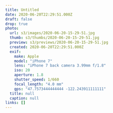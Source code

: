 ```yaml
---
title: Untitled
date: 2020-06-20T22:29:51.000Z
draft: false
drop: true
photo:
  url: s3/images/2020-06-20-15-29-51.jpg
  thumb: s3/thumbs/2020-06-20-15-29-51.jpg
  preview: s3/previews/2020-06-20-15-29-51.jpg
  created: 2020-06-20T22:29:51.000Z
  exif:
    make: Apple
    model: "iPhone 7"
    lens: "iPhone 7 back camera 3.99mm f/1.8"
    iso: 20
    aperture: 1.8
    shutter_speed: 1/660
    focal_length: "4.0 mm"
    gps: "47.7573444444444 -122.243911111111"
  title: null
  caption: null
links: []
---
```

